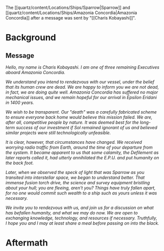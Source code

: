 The [[quartz/content/Locations/Ships/Sparrow|Sparrow]] and [[quartz/content/Locations/Ships/Amazonia Concordia|Amazonia Concordia]] after a message was sent by "[[Charis Kobayashi]]". 

# Background
## Message
*Hello, my name is Charis Kobayashi. I am one of three remaining Executives aboard Amazonia Concordia.* 

*We understand you intend to rendezvous with our vessel, under the belief that its human crew are dead. We are happy to inform you we are not dead, in fact, we are doing quite well. Amazonia Concordia has suffered no major mechanical issues, and we remain hopeful for our arrival in Epsilon Eridani in 1400 years.* 

*We wish to be transparent. Our "death" was a carefully fabricated scheme to ensure everyone back home would believe this mission failed. We are, after all, competitive people by nature. It was deemed best for the long-term success of our investment if Sol remained ignorant of us and believed similar projects were still technologically unfeasible.* 

*It is clear, however, that circumstances have changed. We received worrying radio traffic from Earth, around the time of your departure from the system. It became apparent to us that some calamity, the Defilement as later reports called it, had utterly annihilated the E.P.U. and put humanity on the back foot.* 

*Later, when we observed the speck of light that was Sparrow as you transited into interstellar space, we began to understand better. That immense fusion torch drive, the science and survey equipment bristling about your hull; you are fleeing, aren't you? Things have truly fallen apart, for no one would commit such wealth to a ship such as yours unless it was necessary.* 

*We invite you to rendezvous with us, and join us for a discussion on what has befallen humanity, and what we may do now. We are open to exchanging knowledge, technology, and resources if necessary. Truthfully, I hope you and I may at least share a meal before passing on into the black.*

# Aftermath
